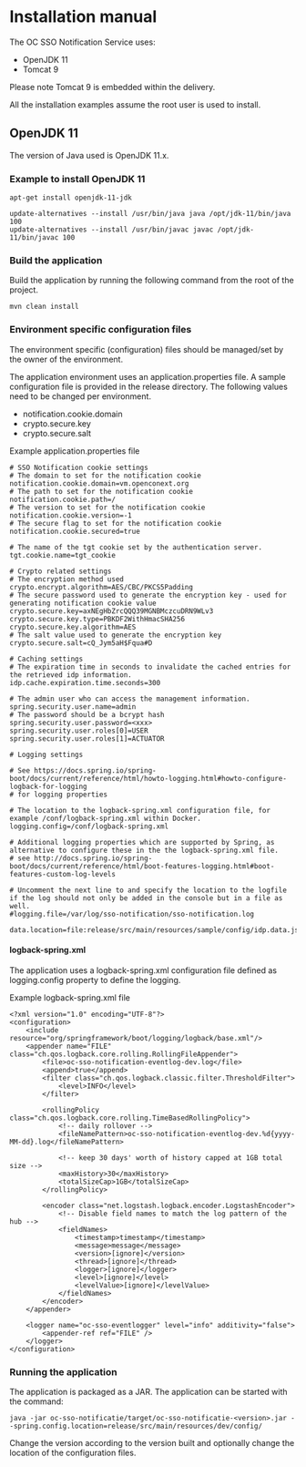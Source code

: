 # Installation manual

The OC SSO Notification Service uses:

- OpenJDK 11
- Tomcat 9

Please note Tomcat 9 is embedded within the delivery.

All the installation examples assume the root user is used to install.

## OpenJDK 11

The version of Java used is OpenJDK 11.x.

### Example to install OpenJDK 11
    apt-get install openjdk-11-jdk

	update-alternatives --install /usr/bin/java java /opt/jdk-11/bin/java 100
    update-alternatives --install /usr/bin/javac javac /opt/jdk-11/bin/javac 100

### Build the application

Build the application by running the following command from the root of the project.

    mvn clean install

### Environment specific configuration files

The environment specific (configuration) files should be managed/set by the owner of the environment.

The application environment uses an application.properties file. A sample configuration file is provided in the
release directory.
The following values need to be changed per environment.

- notification.cookie.domain
- crypto.secure.key
- crypto.secure.salt

Example application.properties file

    # SSO Notification cookie settings
    # The domain to set for the notification cookie
    notification.cookie.domain=vm.openconext.org
    # The path to set for the notification cookie
    notification.cookie.path=/
    # The version to set for the notification cookie
    notification.cookie.version=-1
    # The secure flag to set for the notification cookie
    notification.cookie.secured=true
    
    # The name of the tgt cookie set by the authentication server.
    tgt.cookie.name=tgt_cookie
    
    # Crypto related settings
    # The encryption method used
    crypto.encrypt.algorithm=AES/CBC/PKCS5Padding
    # The secure password used to generate the encryption key - used for generating notification cookie value
    crypto.secure.key=axNEgHbZrcQQQ39MGNBMczcuDRN9WLv3
    crypto.secure.key.type=PBKDF2WithHmacSHA256
    crypto.secure.key.algorithm=AES
    # The salt value used to generate the encryption key
    crypto.secure.salt=cQ_Jym5aH$Fqua#D
    
    # Caching settings
    # The expiration time in seconds to invalidate the cached entries for the retrieved idp information.
    idp.cache.expiration.time.seconds=300
    
    # The admin user who can access the management information.
    spring.security.user.name=admin
    # The password should be a bcrypt hash
    spring.security.user.password=<xxx>
    spring.security.user.roles[0]=USER
    spring.security.user.roles[1]=ACTUATOR
    
    # Logging settings
    
    # See https://docs.spring.io/spring-boot/docs/current/reference/html/howto-logging.html#howto-configure-logback-for-logging
    # for logging properties
    
    # The location to the logback-spring.xml configuration file, for example /conf/logback-spring.xml within Docker.
    logging.config=/conf/logback-spring.xml
    
    # Additional logging properties which are supported by Spring, as alternative to configure these in the the logback-spring.xml file.
    # see http://docs.spring.io/spring-boot/docs/current/reference/html/boot-features-logging.html#boot-features-custom-log-levels
    
    # Uncomment the next line to and specify the location to the logfile if the log should not only be added in the console but in a file as well.
    #logging.file=/var/log/sso-notification/sso-notification.log
    
    data.location=file:release/src/main/resources/sample/config/idp.data.json

#### logback-spring.xml

The application uses a logback-spring.xml configuration file defined as logging.config property to define the logging.

Example logback-spring.xml file

    <?xml version="1.0" encoding="UTF-8"?>
    <configuration>
        <include resource="org/springframework/boot/logging/logback/base.xml"/>
        <appender name="FILE" class="ch.qos.logback.core.rolling.RollingFileAppender">
            <file>oc-sso-notification-eventlog-dev.log</file>
            <append>true</append>
            <filter class="ch.qos.logback.classic.filter.ThresholdFilter">
                <level>INFO</level>
            </filter>
    
            <rollingPolicy class="ch.qos.logback.core.rolling.TimeBasedRollingPolicy">
                <!-- daily rollover -->
                <fileNamePattern>oc-sso-notification-eventlog-dev.%d{yyyy-MM-dd}.log</fileNamePattern>
    
                <!-- keep 30 days' worth of history capped at 1GB total size -->
                <maxHistory>30</maxHistory>
                <totalSizeCap>1GB</totalSizeCap>
            </rollingPolicy>
    
            <encoder class="net.logstash.logback.encoder.LogstashEncoder">
                <!-- Disable field names to match the log pattern of the hub -->
                <fieldNames>
                    <timestamp>timestamp</timestamp>
                    <message>message</message>
                    <version>[ignore]</version>
                    <thread>[ignore]</thread>
                    <logger>[ignore]</logger>
                    <level>[ignore]</level>
                    <levelValue>[ignore]</levelValue>
                </fieldNames>
            </encoder>
        </appender>
    
        <logger name="oc-sso-eventlogger" level="info" additivity="false">
            <appender-ref ref="FILE" />
        </logger>
    </configuration>

### Running the application

The application is packaged as a JAR. The application can be started with the command:

    java -jar oc-sso-notificatie/target/oc-sso-notificatie-<version>.jar --spring.config.location=release/src/main/resources/dev/config/
    
Change the version according to the version built and optionally change the location of the configuration files.